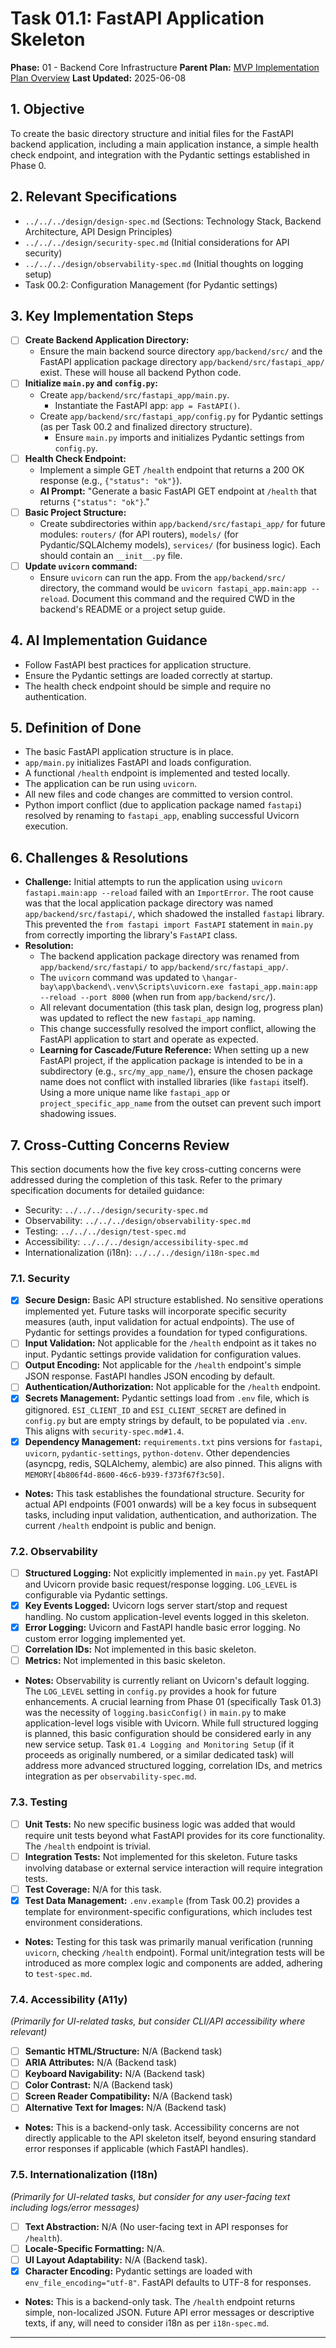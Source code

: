 # Task 01.1: FastAPI Application Skeleton

**Phase:** 01 - Backend Core Infrastructure
**Parent Plan:** [MVP Implementation Plan Overview](../00-mvp-implementation-plan-overview.md)
**Last Updated:** 2025-06-08

## 1. Objective

To create the basic directory structure and initial files for the FastAPI backend application, including a main application instance, a simple health check endpoint, and integration with the Pydantic settings established in Phase 0.

## 2. Relevant Specifications

*   `../../../design/design-spec.md` (Sections: Technology Stack, Backend Architecture, API Design Principles)
*   `../../../design/security-spec.md` (Initial considerations for API security)
*   `../../../design/observability-spec.md` (Initial thoughts on logging setup)
*   Task 00.2: Configuration Management (for Pydantic settings)

## 3. Key Implementation Steps

*   [ ] **Create Backend Application Directory:**
    *   Ensure the main backend source directory `app/backend/src/` and the FastAPI application package directory `app/backend/src/fastapi_app/` exist. These will house all backend Python code.
*   [ ] **Initialize `main.py` and `config.py`:**
    *   Create `app/backend/src/fastapi_app/main.py`.
        *   Instantiate the FastAPI app: `app = FastAPI()`.
    *   Create `app/backend/src/fastapi_app/config.py` for Pydantic settings (as per Task 00.2 and finalized directory structure).
        *   Ensure `main.py` imports and initializes Pydantic settings from `config.py`.
*   [ ] **Health Check Endpoint:**
    *   Implement a simple GET `/health` endpoint that returns a 200 OK response (e.g., `{"status": "ok"}`).
    *   **AI Prompt:** "Generate a basic FastAPI GET endpoint at `/health` that returns `{"status": "ok"}`."
*   [ ] **Basic Project Structure:**
    *   Create subdirectories within `app/backend/src/fastapi_app/` for future modules: `routers/` (for API routers), `models/` (for Pydantic/SQLAlchemy models), `services/` (for business logic). Each should contain an `__init__.py` file.
*   [ ] **Update `uvicorn` command:**
    *   Ensure `uvicorn` can run the app. From the `app/backend/src/` directory, the command would be `uvicorn fastapi_app.main:app --reload`. Document this command and the required CWD in the backend's README or a project setup guide.

## 4. AI Implementation Guidance

*   Follow FastAPI best practices for application structure.
*   Ensure the Pydantic settings are loaded correctly at startup.
*   The health check endpoint should be simple and require no authentication.

## 5. Definition of Done

*   The basic FastAPI application structure is in place.
*   `app/main.py` initializes FastAPI and loads configuration.
*   A functional `/health` endpoint is implemented and tested locally.
*   The application can be run using `uvicorn`.
*   All new files and code changes are committed to version control.
*   Python import conflict (due to application package named `fastapi`) resolved by renaming to `fastapi_app`, enabling successful Uvicorn execution.

## 6. Challenges & Resolutions

*   **Challenge:** Initial attempts to run the application using `uvicorn fastapi.main:app --reload` failed with an `ImportError`. The root cause was that the local application package directory was named `app/backend/src/fastapi/`, which shadowed the installed `fastapi` library. This prevented the `from fastapi import FastAPI` statement in `main.py` from correctly importing the library's `FastAPI` class.
*   **Resolution:**
    *   The backend application package directory was renamed from `app/backend/src/fastapi/` to `app/backend/src/fastapi_app/`.
    *   The `uvicorn` command was updated to `\hangar-bay\app\backend\.venv\Scripts\uvicorn.exe fastapi_app.main:app --reload --port 8000` (when run from `app/backend/src/`).
    *   All relevant documentation (this task plan, design log, progress plan) was updated to reflect the new `fastapi_app` naming.
    *   This change successfully resolved the import conflict, allowing the FastAPI application to start and operate as expected.
    *   **Learning for Cascade/Future Reference:** When setting up a new FastAPI project, if the application package is intended to be in a subdirectory (e.g., `src/my_app_name/`), ensure the chosen package name does not conflict with installed libraries (like `fastapi` itself). Using a more unique name like `fastapi_app` or `project_specific_app_name` from the outset can prevent such import shadowing issues.

## 7. Cross-Cutting Concerns Review

This section documents how the five key cross-cutting concerns were addressed during the completion of this task. Refer to the primary specification documents for detailed guidance:
*   Security: `../../../design/security-spec.md`
*   Observability: `../../../design/observability-spec.md`
*   Testing: `../../../design/test-spec.md`
*   Accessibility: `../../../design/accessibility-spec.md`
*   Internationalization (i18n): `../../../design/i18n-spec.md`

### 7.1. Security
*   [x] **Secure Design:** Basic API structure established. No sensitive operations implemented yet. Future tasks will incorporate specific security measures (auth, input validation for actual endpoints). The use of Pydantic for settings provides a foundation for typed configurations.
*   [ ] **Input Validation:** Not applicable for the `/health` endpoint as it takes no input. Pydantic settings provide validation for configuration values.
*   [ ] **Output Encoding:** Not applicable for the `/health` endpoint's simple JSON response. FastAPI handles JSON encoding by default.
*   [ ] **Authentication/Authorization:** Not applicable for the `/health` endpoint.
*   [x] **Secrets Management:** Pydantic settings load from `.env` file, which is gitignored. `ESI_CLIENT_ID` and `ESI_CLIENT_SECRET` are defined in `config.py` but are empty strings by default, to be populated via `.env`. This aligns with `security-spec.md#1.4`.
*   [x] **Dependency Management:** `requirements.txt` pins versions for `fastapi`, `uvicorn`, `pydantic-settings`, `python-dotenv`. Other dependencies (asyncpg, redis, SQLAlchemy, alembic) are also pinned. This aligns with `MEMORY[4b806f4d-8600-46c6-b939-f373f67f3c50]`.
*   **Notes:** This task establishes the foundational structure. Security for actual API endpoints (F001 onwards) will be a key focus in subsequent tasks, including input validation, authentication, and authorization. The current `/health` endpoint is public and benign.

### 7.2. Observability
*   [ ] **Structured Logging:** Not explicitly implemented in `main.py` yet. FastAPI and Uvicorn provide basic request/response logging. `LOG_LEVEL` is configurable via Pydantic settings.
*   [x] **Key Events Logged:** Uvicorn logs server start/stop and request handling. No custom application-level events logged in this skeleton.
*   [x] **Error Logging:** Uvicorn and FastAPI handle basic error logging. No custom error logging implemented yet.
*   [ ] **Correlation IDs:** Not implemented in this basic skeleton.
*   [ ] **Metrics:** Not implemented in this basic skeleton.
*   **Notes:** Observability is currently reliant on Uvicorn's default logging. The `LOG_LEVEL` setting in `config.py` provides a hook for future enhancements. A crucial learning from Phase 01 (specifically Task 01.3) was the necessity of `logging.basicConfig()` in `main.py` to make application-level logs visible with Uvicorn. While full structured logging is planned, this basic configuration should be considered early in any new service setup. Task `01.4 Logging and Monitoring Setup` (if it proceeds as originally numbered, or a similar dedicated task) will address more advanced structured logging, correlation IDs, and metrics integration as per `observability-spec.md`.

### 7.3. Testing
*   [ ] **Unit Tests:** No new specific business logic was added that would require unit tests beyond what FastAPI provides for its core functionality. The `/health` endpoint is trivial.
*   [ ] **Integration Tests:** Not implemented for this skeleton. Future tasks involving database or external service interaction will require integration tests.
*   [ ] **Test Coverage:** N/A for this task.
*   [x] **Test Data Management:** `.env.example` (from Task 00.2) provides a template for environment-specific configurations, which includes test environment considerations.
*   **Notes:** Testing for this task was primarily manual verification (running `uvicorn`, checking `/health` endpoint). Formal unit/integration tests will be introduced as more complex logic and components are added, adhering to `test-spec.md`.

### 7.4. Accessibility (A11y)
*(Primarily for UI-related tasks, but consider CLI/API accessibility where relevant)*
*   [ ] **Semantic HTML/Structure:** N/A (Backend task)
*   [ ] **ARIA Attributes:** N/A (Backend task)
*   [ ] **Keyboard Navigability:** N/A (Backend task)
*   [ ] **Color Contrast:** N/A (Backend task)
*   [ ] **Screen Reader Compatibility:** N/A (Backend task)
*   [ ] **Alternative Text for Images:** N/A (Backend task)
*   **Notes:** This is a backend-only task. Accessibility concerns are not directly applicable to the API skeleton itself, beyond ensuring standard error responses if applicable (which FastAPI handles).

### 7.5. Internationalization (I18n)
*(Primarily for UI-related tasks, but consider for any user-facing text including logs/error messages)*
*   [ ] **Text Abstraction:** N/A (No user-facing text in API responses for `/health`).
*   [ ] **Locale-Specific Formatting:** N/A.
*   [ ] **UI Layout Adaptability:** N/A (Backend task).
*   [x] **Character Encoding:** Pydantic settings are loaded with `env_file_encoding="utf-8"`. FastAPI defaults to UTF-8 for responses.
*   **Notes:** This is a backend-only task. The `/health` endpoint returns simple, non-localized JSON. Future API error messages or descriptive texts, if any, will need to consider i18n as per `i18n-spec.md`.

---
<!-- This section should be placed before any final "Task Completion Checklist" or similar concluding remarks. -->
